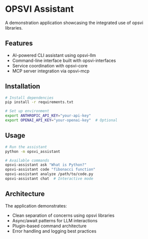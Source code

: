 # OPSVI Assistant

A demonstration application showcasing the integrated use of opsvi libraries.

## Features

- AI-powered CLI assistant using opsvi-llm
- Command-line interface built with opsvi-interfaces
- Service coordination with opsvi-core
- MCP server integration via opsvi-mcp

## Installation

```bash
# Install dependencies
pip install -r requirements.txt

# Set up environment
export ANTHROPIC_API_KEY="your-api-key"
export OPENAI_API_KEY="your-openai-key"  # Optional
```

## Usage

```bash
# Run the assistant
python -m opsvi_assistant

# Available commands
opsvi-assistant ask "What is Python?"
opsvi-assistant code "fibonacci function"
opsvi-assistant analyze /path/to/code.py
opsvi-assistant chat  # Interactive mode
```

## Architecture

The application demonstrates:
- Clean separation of concerns using opsvi libraries
- Async/await patterns for LLM interactions
- Plugin-based command architecture
- Error handling and logging best practices